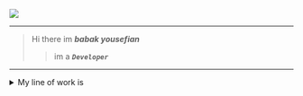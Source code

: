 <img src="https://github.com/babakyousefian/babakyousefian/assets/111069294/5f9eec0e-15a0-4235-a54c-f9bfb2a0d527"></img>

---

> Hi there im ***babak yousefian***
>> im a ___`Developer`___

---

<details>
  <summary>My line of work is</summary>
  <ul><li><details>
    <summary>Programming languages</summary>
    <ul><li>1. Java</li></ul>
    <ul><li>2. JavaScript</li></ul>
    <ul><li>3. HTML/CSS</li></ul>
    <ul><li>4. C#</li></ul>
    <ul><li>5. Kotlin</li></ul>
  </details></li></ul>
  <ul><li><details>
    <summary>Develops</summary>
    <ul><li>1. Android Developer</li></ul>
    <ul><li>2. IOS Developer</li></ul>
    <ul><li>3. TVOS Developer</li></ul>
    <ul><li>4. AndroidTV Developer</li></ul>
    <ul><li>5. AppleWatch Developer</li></ul>
    <ul><li>6. java Developer</li></ul>
    <ul><li>7. C# Developer</li></ul>
    <ul><li>8. Artificial Intelligence Developer</li></ul>
    <ul><li>9. Virtual Reality Developer</li></ul>
    <ul><li>10. Augmented Reality Developer</li></ul>
    <ul><li>11. Game 2D/3D Developer</li></ul>
    <ul><li>12. Websites Developer</li></ul>
    <ul><li>13. Web-Apps Developer</li></ul>
    <ul><li>14. Kali Dev</li></ul>
  </details></li></ul>
</details>
